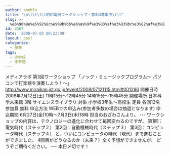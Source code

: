 ```yaml
---
author: ameblo
title: "\n\t\t\t\t明和電機ワークショップ・第3回募集中\t\t"
slug: >-
  %e6%98%8e%e5%92%8c%e9%9b%bb%e6%a9%9f%e3%83%af%e3%83%bc%e3%82%af%e3%82%b7%e3%83%a7%e3%83%83%e3%83%97%e3%83%bb%e7%ac%ac3%e5%9b%9e%e5%8b%9f%e9%9b%86%e4%b8%ad
id: 3567
date: '2008-07-03 08:22:08'
layout: post
categories:
  - 随筆
tags:
  - 小学校
  - 未来館
---
```


メディアラボ 第3回ワークショップ 「ノック・ミュージックプログラム～ パソコンで打楽器を演奏しよう！～」 http://www.miraikan.jst.go.jp/event/2008/07121115.html#001296 開催日時 2008年7月12日(土) 11時15分～12時45分 14時15分～15時45分 開催場所 日本科学未来館 3階 サイエンスライブラリ 対象 小学校3年生～高校生 定員 各回12名 参加費 無料 申込方法 WEBでの申込み(参加者多数の場合は抽選となります) 申込期間 6月27日(金)10時～7月3日(木)18時 担当のおざわさんより。 --- ワークショップの内容は、テクノロジーの進化に合わせて毎回変わるのですが、 第1回：電気時代（ステップ２） 第2回：自動機械時代（ステップ３） 第3回：コンピュータ時代（ステップ４） と、ついにコンピュータの時代（現代）まで進むことができました。 4回目がどうなるのか（未来？）全く予想ができませんが、 どうぞご期待ください。 --- 本日〆切です！